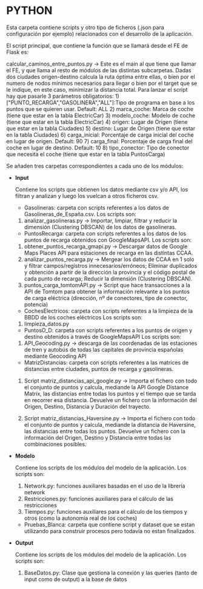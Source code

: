 # PYTHON

Esta carpeta contiene scripts y otro tipo de ficheros (.json para configuración por ejemplo) relacionados con el desarrollo de la aplicación.

El script principal, que contiene la función que se llamará desde el FE de Flask es: 

calcular_caminos_entre_puntos.py -> Este es el main al que tiene que llamar el FE, y que llama al resto de módulos de las distintas subcarpetas.
	Dadas dos ciudades origen-destino calcula la ruta óptima entre ellas, o bien por el numero de nodos mínimos necesarios para llegar o bien por el target que se le indique, en este caso, minimizar la distancia total.
		Para lanzar el script hay que pasarle 3 parámetros obligatorios:
		1) ["PUNTO_RECARGA","GASOLINERA","ALL"]:Tipo de programa en base a los puntos que se quieren usar. Default: ALL
		2) marca_coche: Marca de coche (tiene que estar en la tabla ElectricCar)
		3) modelo_coche: Modelo de coche (tiene que estar en la tabla ElectricCar)
		4) origen: Lugar de Origen (tiene que estar en la tabla Ciudades)
		5) destino: Lugar de Origen (tiene que estar en la tabla Ciudades)
		6) carga_inicial: Porcentaje de carga inicial del coche en lugar de origen. Default: 90
		7) carga_final: Porcentaje de carga final del coche en lugar de destino. Default: 10
		8) tipo_conector: Tipo de conector que necesita el coche (tiene que estar en la tabla PuntosCarga)

Se añaden tres carpetas correspondientes a cada uno de los módulos:

- __Input__

	Contiene los scripts que obtienen los datos mediante csv y/o API, los filtran y analizan y luego los vuelcan a otros ficheros csv. 

	- Gasolineras: carpeta con scripts referentes a los datos de Gasolineras_de_España.csv. 
	Los scripts son: 
	1) analizar_gasolineras.py -> Importar, limpiar, filtrar y reducir la dimensión (Clustering DBSCAN) de los datos de gasolineras.

	- PuntosRecarga: carpeta con scripts referentes a los datos de los puntos de recarga obtenidos con GoogleMapsAPI. 
	Los scripts son: 
	1) obtener_puntos_recarga_gmapi.py -> Descargar datos de Google Maps Places API para estaciones de recarga en las distintas CCAA.
	2) analizar_puntos_recarga.py -> Mergear los datos de CCAA en 1 solo y filtrar campos/registros innecesarios/erróneos;
									Eliminar duplicados y obtención a partir de la dirección la provincia y el código postal de cada punto de recarga;
									Reducir la dimensión (Clustering DBSCAN).
	3) puntos_carga_tomtomAPI.py -> Script que hace transacciones a la API de Tomtom para obtener la información relevante a los puntos de carga eléctrica (dirección, nº de conectores, tipo de conector, potencia)

	- CochesElectricos: carpeta con scripts referentes a la limpieza de la BBDD de los coches eléctricos
	Los scripts son:
	1) limpieza_datos.py 

	- PuntosO_D: carpeta con scripts referentes a los puntos de origen y destino obtenidos a través de GoogleMapsAPI
	Los scripts son:
	1) API_Geocoding.py -> descarga de las coordenadas de las estaciones de tren y autobús de todas las capitales de provincia españolas mediante Geocoding API

	- MatrizDistancias: carpeta con scripts referentes a las matrices de distancias entre ciudades, puntos de recarga y gasolineras.
	
	1) Script matriz_distancias_api_google.py -> Importa el fichero con todo el conjunto de puntos y calcula, mediande la API Google Distance Matrix, las distancias entre todas los puntos y el tiempo que se tarda en recorrer esa distancia. Devuelve un fichero con la información del Origen, Destino, Distancia y Duración del trayecto.

	2) Script matriz_distancias_Haversine.py -> Importa el fichero con todo el conjunto de puntos y calcula, mediande la distancia de Haversine, las distancias entre todas los puntos. Devuelve un fichero con la información del Origen, Destino y Distancia entre todas las combinaciones posibles.

- __Modelo__

	Contiene los scripts de los módulos del modelo de la aplicación.
	Los scripts son: 
	1) Network.py: funciones auxiliares basadas en el uso de la librería network
	2) Restricciones.py: funciones auxiliares para el cálculo de las restricciones 
	3) Tiempos.py: funciones auxiliares para el cálculo de los tiempos y otros (como la autonomía real de los coches)

	- Pruebas_Blanca: carpeta que contiene script y dataset que se estan utilizando para construir procesos pero todavía no estan finalizados.

- __Output__

	Contiene los scripts de los módulos del modelo de la aplicación.
	Los scripts son:
	1) BaseDatos.py: Clase que gestiona la conexión y las queries (tanto de input como de output) a la base de datos
